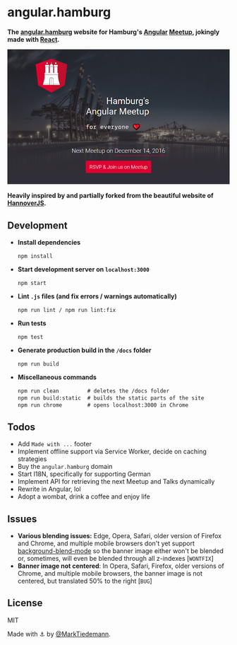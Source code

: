 
# angular.hamburg

**The [angular.hamburg](https://marktiedemann.github.io/angular.hamburg/) website for Hamburg's [Angular](https://angular.io/) [Meetup](https://www.meetup.com/Hamburg-AngularJS-Meetup/), jokingly made with [React](https://github.com/facebook/react).**

[![](https://raw.githubusercontent.com/MarkTiedemann/angular.hamburg/master/preview.png)](https://marktiedemann.github.io/angular.hamburg/)

**Heavily inspired by and partially forked from the beautiful website of [HannoverJS](https://github.com/HannoverJS/hannoverjs.de).**

## Development

- **Install dependencies**
    ```
    npm install
    ```

- **Start development server on `localhost:3000`**
    ```
    npm start
    ```

- **Lint `.js` files (and fix errors / warnings automatically)**
    ```
    npm run lint / npm run lint:fix
    ```

- **Run tests**
    ```
    npm test
    ```

- **Generate production build in the `/docs` folder**
    ```
    npm run build
    ```

- **Miscellaneous commands**
    ```
    npm run clean         # deletes the /docs folder
    npm run build:static  # builds the static parts of the site
    npm run chrome        # opens localhost:3000 in Chrome
    ```

## Todos

- Add `Made with ...` footer
- Implement offline support via Service Worker, decide on caching strategies
- Buy the `angular.hamburg` domain
- Start I18N, specifically for supporting German 
- Implement API for retrieving the next Meetup and Talks dynamically
- Rewrite in Angular, lol
- Adopt a wombat, drink a coffee and enjoy life

## Issues

- **Various blending issues:** Edge, Opera, Safari, older version of Firefox and Chrome, and multiple mobile browsers don't yet support [background-blend-mode](https://developer.mozilla.org/de/docs/Web/CSS/background-blend-mode) so the banner image either won't be blended or, sometimes, will even be blended through all z-indexes [`WONTFIX`]
- **Banner image not centered**: In Opera, Safari, Firefox, older versions of Chrome, and multiple mobile browsers, the banner image is not centered, but translated 50% to the right [`BUG`]

## License

MIT

Made with :anchor: by [@MarkTiedemann](https://twitter.com/MarkTiedemannDE). 
